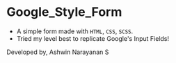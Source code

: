 # Google_Style_Form

- A simple form made with `HTML`, `CSS`, `SCSS`.
- Tried my level best to replicate Google's Input Fields!

Developed by,
Ashwin Narayanan S
